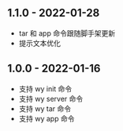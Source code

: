 ## 1.1.0 - 2022-01-28

- tar 和 app 命令跟随脚手架更新
- 提示文本优化


## 1.0.0 - 2022-01-16

- 支持 wy init 命令
- 支持 wy server 命令
- 支持 wy tar 命令
- 支持 wy app 命令

